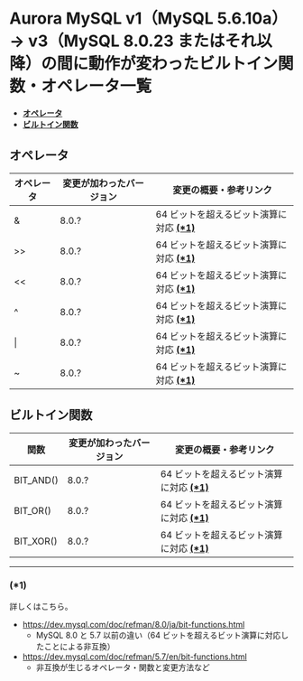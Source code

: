 # Aurora MySQL v1（MySQL 5.6.10a）→ v3（MySQL 8.0.23 またはそれ以降）の間に動作が変わったビルトイン関数・オペレータ一覧

- **[オペレータ](#オペレータ)**
- **[ビルトイン関数](#ビルトイン関数)**

## オペレータ

| オペレータ | 変更が加わったバージョン | 変更の概要・参考リンク |
| ---- | ---- | ---- |
| & | 8.0.? | 64 ビットを超えるビット演算に対応 **[(*1)](#1)** |
| >> | 8.0.? | 64 ビットを超えるビット演算に対応 **[(*1)](#1)** |
| << | 8.0.? | 64 ビットを超えるビット演算に対応 **[(*1)](#1)** |
| ^ | 8.0.? | 64 ビットを超えるビット演算に対応 **[(*1)](#1)** |
| \| | 8.0.? | 64 ビットを超えるビット演算に対応 **[(*1)](#1)** |
| ~ | 8.0.? | 64 ビットを超えるビット演算に対応 **[(*1)](#1)** |

## ビルトイン関数

| 関数 | 変更が加わったバージョン | 変更の概要・参考リンク |
| ---- | ---- | ---- |
| BIT_AND() | 8.0.? | 64 ビットを超えるビット演算に対応 **[(*1)](#1)** |
| BIT_OR() | 8.0.? | 64 ビットを超えるビット演算に対応 **[(*1)](#1)** |
| BIT_XOR() | 8.0.? | 64 ビットを超えるビット演算に対応 **[(*1)](#1)** |

---

### (*1)

詳しくはこちら。

- https://dev.mysql.com/doc/refman/8.0/ja/bit-functions.html
  - MySQL 8.0 と 5.7 以前の違い（64 ビットを超えるビット演算に対応したことによる非互換）
- https://dev.mysql.com/doc/refman/5.7/en/bit-functions.html
  - 非互換が生じるオペレータ・関数と変更方法など